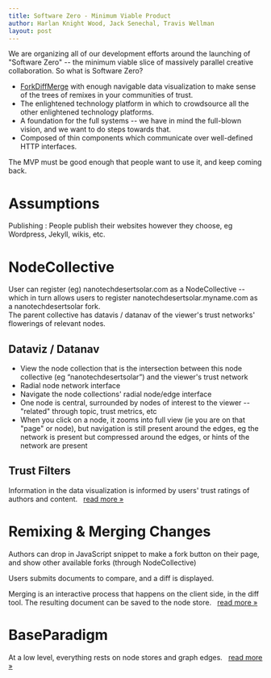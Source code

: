 ```yaml
---
title: Software Zero - Minimum Viable Product
author: Harlan Knight Wood, Jack Senechal, Travis Wellman
layout: post
---
```


We are organizing all of our development efforts around the launching of "Software Zero" -- the minimum viable slice of massively parallel creative collaboration.  So what is Software Zero?

 * [ForkDiffMerge][] with enough navigable data visualization to make sense of the trees of remixes in your communities of trust.
 * The enlightened technology platform in which to crowdsource all the other enlightened technology platforms.
 * A foundation for the full systems -- we have in mind the full-blown vision, and we want to do steps towards that.
 * Composed of thin components which communicate over well-defined HTTP interfaces.

The MVP must be good enough that people want to use it, and keep coming back. 

Assumptions
===========

Publishing
  : People publish their websites however they choose, eg Wordpress, Jekyll, wikis, etc.

NodeCollective
==============

User can register (eg) nanotechdesertsolar.com as a NodeCollective -- 
which in turn allows users to register nanotechdesertsolar.myname.com as a nanotechdesertsolar fork.  
The parent collective has datavis / datanav of the viewer's trust networks' flowerings of relevant nodes.

Dataviz / Datanav
-----------------

 * View the node collection that is the intersection between this node collective (eg “nanotechdesertsolar”) and the viewer's trust network
 * Radial node network interface
 * Navigate the node collections' radial node/edge interface
 * One node is central, surrounded by nodes of interest to the viewer -- "related" through topic, trust metrics, etc
 * When you click on a node, it zooms into full view (ie you are on that "page" or node), but navigation is still present around the edges, eg the network is present but compressed around the edges, or hints of the network are present

Trust Filters
-------------

Information in the data visualization is informed by users' trust ratings of authors and content. &nbsp; [read more &raquo;](/Trust_Exchange)

Remixing &amp; Merging Changes
==============================

Authors can drop in JavaScript snippet to make a fork button on their page, and show other available forks (through NodeCollective)

Users submits documents to compare, and a diff is displayed.

Merging is an interactive process that happens on the client side, in the diff tool. The resulting document can be saved to the node store. &nbsp; [read more
&raquo;](/ForkDiffMerge)

BaseParadigm
============

At a low level, everything rests on node stores and graph edges. &nbsp; [read more &raquo;](/BaseParadigm)



[ForkDiffMerge]: /ForkDiffMerge
[baseparadigm.org]: http://baseparadigm.org/
